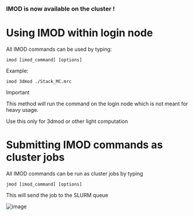 ### IMOD is now available on the cluster !

# Using IMOD within login node

All IMOD commands can be used by typing:

```imod [imod_command] [options]```

Example:

```imod 3dmod ./Stack_MC.mrc```

> [!IMPORTANT]
> This method will run the command on the login node which is not meant for heavy usage.
>
> Use this only for 3dmod or other light computation

# Submitting IMOD commands as cluster jobs

All IMOD commands can be run as cluster jobs by typing

```jmod [imod_command] [options]```

This will send the job to the SLURM queue

![image](https://github.com/user-attachments/assets/72131164-fa43-4aa0-9dba-029ea00bedeb)

